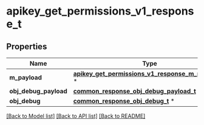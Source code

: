 # apikey_get_permissions_v1_response_t

## Properties
Name | Type | Description | Notes
------------ | ------------- | ------------- | -------------
**m_payload** | [**apikey_get_permissions_v1_response_m_payload_t**](apikey_get_permissions_v1_response_m_payload.md) \* |  | 
**obj_debug_payload** | [**common_response_obj_debug_payload_t**](common_response_obj_debug_payload.md) \* |  | [optional] 
**obj_debug** | [**common_response_obj_debug_t**](common_response_obj_debug.md) \* |  | [optional] 

[[Back to Model list]](../README.md#documentation-for-models) [[Back to API list]](../README.md#documentation-for-api-endpoints) [[Back to README]](../README.md)


